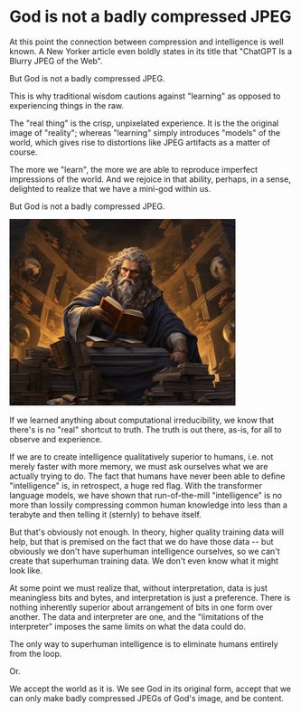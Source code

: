 # God is not a badly compressed JPEG

At this point the connection between compression and intelligence is well known. A New Yorker article even boldly states in its title that "ChatGPT Is a Blurry JPEG of the Web".

But God is not a badly compressed JPEG.

This is why traditional wisdom cautions against "learning" as opposed to experiencing things in the raw.

The "real thing" is the crisp, unpixelated experience. It is the the original image of "reality"; whereas "learning" simply introduces "models" of the world, which gives rise to distortions like JPEG artifacts as a matter of course.

The more we "learn", the more we are able to reproduce imperfect impressions of the world. And we rejoice in that ability, perhaps, in a sense, delighted to realize that we have a mini-god within us.

But God is not a badly compressed JPEG.

![image](./images/zeus-reading.jpg)

If we learned anything about computational irreducibility, we know that there's is no "real" shortcut to truth. The truth is out there, as-is, for all to observe and experience.

If we are to create intelligence qualitatively superior to humans, i.e. not merely faster with more memory, we must ask ourselves what we are actually trying to do. The fact that humans have never been able to define "intelligence" is, in retrospect, a huge red flag. With the transformer language models, we have shown that run-of-the-mill "intelligence" is no more than lossily compressing common human knowledge into less than a terabyte and then telling it (sternly) to behave itself.

But that's obviously not enough. In theory, higher quality training data will help, but that is premised on the fact that we do have those data -- but obviously we don't have superhuman intelligence ourselves, so we can't create that superhuman training data. We don't even know what it might look like.

At some point we must realize that, without interpretation, data is just meaningless bits and bytes, and interpretation is just a preference. There is nothing inherently superior about arrangement of bits in one form over another. The data and interpreter are one, and the "limitations of the interpreter" imposes the same limits on what the data could do.

The only way to superhuman intelligence is to eliminate humans entirely from the loop.

Or.

We accept the world as it is. We see God in its original form, accept that we can only make badly compressed JPEGs of God's image, and be content.
